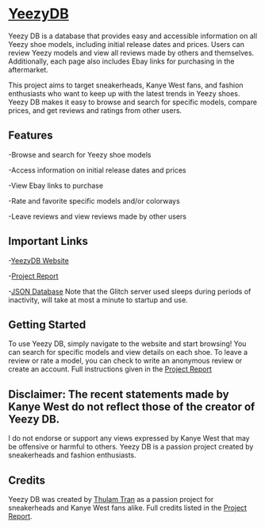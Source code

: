 # [YeezyDB](https://yeezy-db.netlify.app/)

Yeezy DB is a database that provides easy and accessible information on all Yeezy shoe models, including initial release dates and prices. Users can review Yeezy models and view all reviews made by others and themselves. Additionally, each page also includes Ebay links for purchasing in the aftermarket. 

This project aims to target sneakerheads, Kanye West fans, and fashion enthusiasts who want to keep up with the latest trends in Yeezy shoes. Yeezy DB makes it easy to browse and search for specific models, compare prices, and get reviews and ratings from other users.

## Features

-Browse and search for Yeezy shoe models

-Access information on initial release dates and prices

-View Ebay links to purchase

-Rate and favorite specific models and/or colorways

-Leave reviews and view reviews made by other users

## Important Links

-[YeezyDB Website](https://yeezy-db.netlify.app/)

-[Project Report](https://github.com/thulamt/yeezydb/blob/master/Thulam%20Tran%20SEG3125%20Project%202%20COMPLETE.pdf)

-[JSON Database](https://github.com/thulamt/yeezydb-json) Note that the Glitch server used sleeps during periods of inactivity, will take at most a minute to startup and use.

## Getting Started

To use Yeezy DB, simply navigate to the website and start browsing! You can search for specific models and view details on each shoe. To leave a review or rate a model, you can check to write an anonymous review or create an account. Full instructions given in the [Project Report](https://github.com/thulamt/yeezydb/blob/master/Thulam%20Tran%20SEG3125%20Project%202%20COMPLETE.pdf)

## Disclaimer: The recent statements made by Kanye West do not reflect those of the creator of Yeezy DB. 

I do not endorse or support any views expressed by Kanye West that may be offensive or harmful to others. Yeezy DB is a passion project created by sneakerheads and fashion enthusiasts.

## Credits

Yeezy DB was created by [Thulam Tran](https://github.com/thulamt?tab=repositories) as a passion project for sneakerheads and Kanye West fans alike. Full credits listed in the [Project Report](https://github.com/thulamt/yeezydb/blob/master/Thulam%20Tran%20SEG3125%20Project%202%20COMPLETE.pdf).
